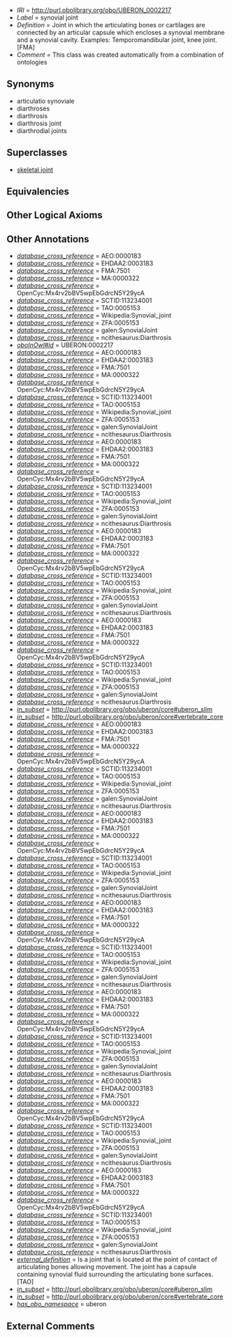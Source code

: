  * *IRI* = http://purl.obolibrary.org/obo/UBERON_0002217
 * *Label* = synovial joint
 * *Definition* = Joint in which the articulating bones or cartilages are connected by an articular capsule which encloses a synovial membrane and a synovial cavity. Examples: Temporomandibular joint, knee joint.[FMA]
 * *Comment* = This class was created automatically from a combination of ontologies

## Synonyms

 * articulatio synoviale
 * diarthroses
 * diarthrosis
 * diarthrosis joint
 * diarthrodial joints

## Superclasses

 * [skeletal joint](../../UBERON/82/UBERON_0000982.md)

## Equivalencies


## Other Logical Axioms


## Other Annotations

 * *[database_cross_reference](../../ef/oboInOwl#hasDbXref.md)* = AEO:0000183
 * *[database_cross_reference](../../ef/oboInOwl#hasDbXref.md)* = EHDAA2:0003183
 * *[database_cross_reference](../../ef/oboInOwl#hasDbXref.md)* = FMA:7501
 * *[database_cross_reference](../../ef/oboInOwl#hasDbXref.md)* = MA:0000322
 * *[database_cross_reference](../../ef/oboInOwl#hasDbXref.md)* = OpenCyc:Mx4rv2bBV5wpEbGdrcN5Y29ycA
 * *[database_cross_reference](../../ef/oboInOwl#hasDbXref.md)* = SCTID:113234001
 * *[database_cross_reference](../../ef/oboInOwl#hasDbXref.md)* = TAO:0005153
 * *[database_cross_reference](../../ef/oboInOwl#hasDbXref.md)* = Wikipedia:Synovial_joint
 * *[database_cross_reference](../../ef/oboInOwl#hasDbXref.md)* = ZFA:0005153
 * *[database_cross_reference](../../ef/oboInOwl#hasDbXref.md)* = galen:SynovialJoint
 * *[database_cross_reference](../../ef/oboInOwl#hasDbXref.md)* = ncithesaurus:Diarthrosis
 * *[oboInOwl#id](../../id/oboInOwl#id.md)* = UBERON:0002217
 * *[database_cross_reference](../../ef/oboInOwl#hasDbXref.md)* = AEO:0000183
 * *[database_cross_reference](../../ef/oboInOwl#hasDbXref.md)* = EHDAA2:0003183
 * *[database_cross_reference](../../ef/oboInOwl#hasDbXref.md)* = FMA:7501
 * *[database_cross_reference](../../ef/oboInOwl#hasDbXref.md)* = MA:0000322
 * *[database_cross_reference](../../ef/oboInOwl#hasDbXref.md)* = OpenCyc:Mx4rv2bBV5wpEbGdrcN5Y29ycA
 * *[database_cross_reference](../../ef/oboInOwl#hasDbXref.md)* = SCTID:113234001
 * *[database_cross_reference](../../ef/oboInOwl#hasDbXref.md)* = TAO:0005153
 * *[database_cross_reference](../../ef/oboInOwl#hasDbXref.md)* = Wikipedia:Synovial_joint
 * *[database_cross_reference](../../ef/oboInOwl#hasDbXref.md)* = ZFA:0005153
 * *[database_cross_reference](../../ef/oboInOwl#hasDbXref.md)* = galen:SynovialJoint
 * *[database_cross_reference](../../ef/oboInOwl#hasDbXref.md)* = ncithesaurus:Diarthrosis
 * *[database_cross_reference](../../ef/oboInOwl#hasDbXref.md)* = AEO:0000183
 * *[database_cross_reference](../../ef/oboInOwl#hasDbXref.md)* = EHDAA2:0003183
 * *[database_cross_reference](../../ef/oboInOwl#hasDbXref.md)* = FMA:7501
 * *[database_cross_reference](../../ef/oboInOwl#hasDbXref.md)* = MA:0000322
 * *[database_cross_reference](../../ef/oboInOwl#hasDbXref.md)* = OpenCyc:Mx4rv2bBV5wpEbGdrcN5Y29ycA
 * *[database_cross_reference](../../ef/oboInOwl#hasDbXref.md)* = SCTID:113234001
 * *[database_cross_reference](../../ef/oboInOwl#hasDbXref.md)* = TAO:0005153
 * *[database_cross_reference](../../ef/oboInOwl#hasDbXref.md)* = Wikipedia:Synovial_joint
 * *[database_cross_reference](../../ef/oboInOwl#hasDbXref.md)* = ZFA:0005153
 * *[database_cross_reference](../../ef/oboInOwl#hasDbXref.md)* = galen:SynovialJoint
 * *[database_cross_reference](../../ef/oboInOwl#hasDbXref.md)* = ncithesaurus:Diarthrosis
 * *[database_cross_reference](../../ef/oboInOwl#hasDbXref.md)* = AEO:0000183
 * *[database_cross_reference](../../ef/oboInOwl#hasDbXref.md)* = EHDAA2:0003183
 * *[database_cross_reference](../../ef/oboInOwl#hasDbXref.md)* = FMA:7501
 * *[database_cross_reference](../../ef/oboInOwl#hasDbXref.md)* = MA:0000322
 * *[database_cross_reference](../../ef/oboInOwl#hasDbXref.md)* = OpenCyc:Mx4rv2bBV5wpEbGdrcN5Y29ycA
 * *[database_cross_reference](../../ef/oboInOwl#hasDbXref.md)* = SCTID:113234001
 * *[database_cross_reference](../../ef/oboInOwl#hasDbXref.md)* = TAO:0005153
 * *[database_cross_reference](../../ef/oboInOwl#hasDbXref.md)* = Wikipedia:Synovial_joint
 * *[database_cross_reference](../../ef/oboInOwl#hasDbXref.md)* = ZFA:0005153
 * *[database_cross_reference](../../ef/oboInOwl#hasDbXref.md)* = galen:SynovialJoint
 * *[database_cross_reference](../../ef/oboInOwl#hasDbXref.md)* = ncithesaurus:Diarthrosis
 * *[database_cross_reference](../../ef/oboInOwl#hasDbXref.md)* = AEO:0000183
 * *[database_cross_reference](../../ef/oboInOwl#hasDbXref.md)* = EHDAA2:0003183
 * *[database_cross_reference](../../ef/oboInOwl#hasDbXref.md)* = FMA:7501
 * *[database_cross_reference](../../ef/oboInOwl#hasDbXref.md)* = MA:0000322
 * *[database_cross_reference](../../ef/oboInOwl#hasDbXref.md)* = OpenCyc:Mx4rv2bBV5wpEbGdrcN5Y29ycA
 * *[database_cross_reference](../../ef/oboInOwl#hasDbXref.md)* = SCTID:113234001
 * *[database_cross_reference](../../ef/oboInOwl#hasDbXref.md)* = TAO:0005153
 * *[database_cross_reference](../../ef/oboInOwl#hasDbXref.md)* = Wikipedia:Synovial_joint
 * *[database_cross_reference](../../ef/oboInOwl#hasDbXref.md)* = ZFA:0005153
 * *[database_cross_reference](../../ef/oboInOwl#hasDbXref.md)* = galen:SynovialJoint
 * *[database_cross_reference](../../ef/oboInOwl#hasDbXref.md)* = ncithesaurus:Diarthrosis
 * *[in_subset](../../et/oboInOwl#inSubset.md)* = http://purl.obolibrary.org/obo/uberon/core#uberon_slim
 * *[in_subset](../../et/oboInOwl#inSubset.md)* = http://purl.obolibrary.org/obo/uberon/core#vertebrate_core
 * *[database_cross_reference](../../ef/oboInOwl#hasDbXref.md)* = AEO:0000183
 * *[database_cross_reference](../../ef/oboInOwl#hasDbXref.md)* = EHDAA2:0003183
 * *[database_cross_reference](../../ef/oboInOwl#hasDbXref.md)* = FMA:7501
 * *[database_cross_reference](../../ef/oboInOwl#hasDbXref.md)* = MA:0000322
 * *[database_cross_reference](../../ef/oboInOwl#hasDbXref.md)* = OpenCyc:Mx4rv2bBV5wpEbGdrcN5Y29ycA
 * *[database_cross_reference](../../ef/oboInOwl#hasDbXref.md)* = SCTID:113234001
 * *[database_cross_reference](../../ef/oboInOwl#hasDbXref.md)* = TAO:0005153
 * *[database_cross_reference](../../ef/oboInOwl#hasDbXref.md)* = Wikipedia:Synovial_joint
 * *[database_cross_reference](../../ef/oboInOwl#hasDbXref.md)* = ZFA:0005153
 * *[database_cross_reference](../../ef/oboInOwl#hasDbXref.md)* = galen:SynovialJoint
 * *[database_cross_reference](../../ef/oboInOwl#hasDbXref.md)* = ncithesaurus:Diarthrosis
 * *[database_cross_reference](../../ef/oboInOwl#hasDbXref.md)* = AEO:0000183
 * *[database_cross_reference](../../ef/oboInOwl#hasDbXref.md)* = EHDAA2:0003183
 * *[database_cross_reference](../../ef/oboInOwl#hasDbXref.md)* = FMA:7501
 * *[database_cross_reference](../../ef/oboInOwl#hasDbXref.md)* = MA:0000322
 * *[database_cross_reference](../../ef/oboInOwl#hasDbXref.md)* = OpenCyc:Mx4rv2bBV5wpEbGdrcN5Y29ycA
 * *[database_cross_reference](../../ef/oboInOwl#hasDbXref.md)* = SCTID:113234001
 * *[database_cross_reference](../../ef/oboInOwl#hasDbXref.md)* = TAO:0005153
 * *[database_cross_reference](../../ef/oboInOwl#hasDbXref.md)* = Wikipedia:Synovial_joint
 * *[database_cross_reference](../../ef/oboInOwl#hasDbXref.md)* = ZFA:0005153
 * *[database_cross_reference](../../ef/oboInOwl#hasDbXref.md)* = galen:SynovialJoint
 * *[database_cross_reference](../../ef/oboInOwl#hasDbXref.md)* = ncithesaurus:Diarthrosis
 * *[database_cross_reference](../../ef/oboInOwl#hasDbXref.md)* = AEO:0000183
 * *[database_cross_reference](../../ef/oboInOwl#hasDbXref.md)* = EHDAA2:0003183
 * *[database_cross_reference](../../ef/oboInOwl#hasDbXref.md)* = FMA:7501
 * *[database_cross_reference](../../ef/oboInOwl#hasDbXref.md)* = MA:0000322
 * *[database_cross_reference](../../ef/oboInOwl#hasDbXref.md)* = OpenCyc:Mx4rv2bBV5wpEbGdrcN5Y29ycA
 * *[database_cross_reference](../../ef/oboInOwl#hasDbXref.md)* = SCTID:113234001
 * *[database_cross_reference](../../ef/oboInOwl#hasDbXref.md)* = TAO:0005153
 * *[database_cross_reference](../../ef/oboInOwl#hasDbXref.md)* = Wikipedia:Synovial_joint
 * *[database_cross_reference](../../ef/oboInOwl#hasDbXref.md)* = ZFA:0005153
 * *[database_cross_reference](../../ef/oboInOwl#hasDbXref.md)* = galen:SynovialJoint
 * *[database_cross_reference](../../ef/oboInOwl#hasDbXref.md)* = ncithesaurus:Diarthrosis
 * *[database_cross_reference](../../ef/oboInOwl#hasDbXref.md)* = AEO:0000183
 * *[database_cross_reference](../../ef/oboInOwl#hasDbXref.md)* = EHDAA2:0003183
 * *[database_cross_reference](../../ef/oboInOwl#hasDbXref.md)* = FMA:7501
 * *[database_cross_reference](../../ef/oboInOwl#hasDbXref.md)* = MA:0000322
 * *[database_cross_reference](../../ef/oboInOwl#hasDbXref.md)* = OpenCyc:Mx4rv2bBV5wpEbGdrcN5Y29ycA
 * *[database_cross_reference](../../ef/oboInOwl#hasDbXref.md)* = SCTID:113234001
 * *[database_cross_reference](../../ef/oboInOwl#hasDbXref.md)* = TAO:0005153
 * *[database_cross_reference](../../ef/oboInOwl#hasDbXref.md)* = Wikipedia:Synovial_joint
 * *[database_cross_reference](../../ef/oboInOwl#hasDbXref.md)* = ZFA:0005153
 * *[database_cross_reference](../../ef/oboInOwl#hasDbXref.md)* = galen:SynovialJoint
 * *[database_cross_reference](../../ef/oboInOwl#hasDbXref.md)* = ncithesaurus:Diarthrosis
 * *[database_cross_reference](../../ef/oboInOwl#hasDbXref.md)* = AEO:0000183
 * *[database_cross_reference](../../ef/oboInOwl#hasDbXref.md)* = EHDAA2:0003183
 * *[database_cross_reference](../../ef/oboInOwl#hasDbXref.md)* = FMA:7501
 * *[database_cross_reference](../../ef/oboInOwl#hasDbXref.md)* = MA:0000322
 * *[database_cross_reference](../../ef/oboInOwl#hasDbXref.md)* = OpenCyc:Mx4rv2bBV5wpEbGdrcN5Y29ycA
 * *[database_cross_reference](../../ef/oboInOwl#hasDbXref.md)* = SCTID:113234001
 * *[database_cross_reference](../../ef/oboInOwl#hasDbXref.md)* = TAO:0005153
 * *[database_cross_reference](../../ef/oboInOwl#hasDbXref.md)* = Wikipedia:Synovial_joint
 * *[database_cross_reference](../../ef/oboInOwl#hasDbXref.md)* = ZFA:0005153
 * *[database_cross_reference](../../ef/oboInOwl#hasDbXref.md)* = galen:SynovialJoint
 * *[database_cross_reference](../../ef/oboInOwl#hasDbXref.md)* = ncithesaurus:Diarthrosis
 * *[database_cross_reference](../../ef/oboInOwl#hasDbXref.md)* = AEO:0000183
 * *[database_cross_reference](../../ef/oboInOwl#hasDbXref.md)* = EHDAA2:0003183
 * *[database_cross_reference](../../ef/oboInOwl#hasDbXref.md)* = FMA:7501
 * *[database_cross_reference](../../ef/oboInOwl#hasDbXref.md)* = MA:0000322
 * *[database_cross_reference](../../ef/oboInOwl#hasDbXref.md)* = OpenCyc:Mx4rv2bBV5wpEbGdrcN5Y29ycA
 * *[database_cross_reference](../../ef/oboInOwl#hasDbXref.md)* = SCTID:113234001
 * *[database_cross_reference](../../ef/oboInOwl#hasDbXref.md)* = TAO:0005153
 * *[database_cross_reference](../../ef/oboInOwl#hasDbXref.md)* = Wikipedia:Synovial_joint
 * *[database_cross_reference](../../ef/oboInOwl#hasDbXref.md)* = ZFA:0005153
 * *[database_cross_reference](../../ef/oboInOwl#hasDbXref.md)* = galen:SynovialJoint
 * *[database_cross_reference](../../ef/oboInOwl#hasDbXref.md)* = ncithesaurus:Diarthrosis
 * *[external_definition](../../UBPROP/01/UBPROP_0000001.md)* = Is a joint that is located at the point of contact of articulating bones allowing movement. The joint has a capsule containing synovial fluid surrounding the articulating bone surfaces.[TAO]
 * *[in_subset](../../et/oboInOwl#inSubset.md)* = http://purl.obolibrary.org/obo/uberon/core#uberon_slim
 * *[in_subset](../../et/oboInOwl#inSubset.md)* = http://purl.obolibrary.org/obo/uberon/core#vertebrate_core
 * *[has_obo_namespace](../../ce/oboInOwl#hasOBONamespace.md)* = uberon

## External Comments

